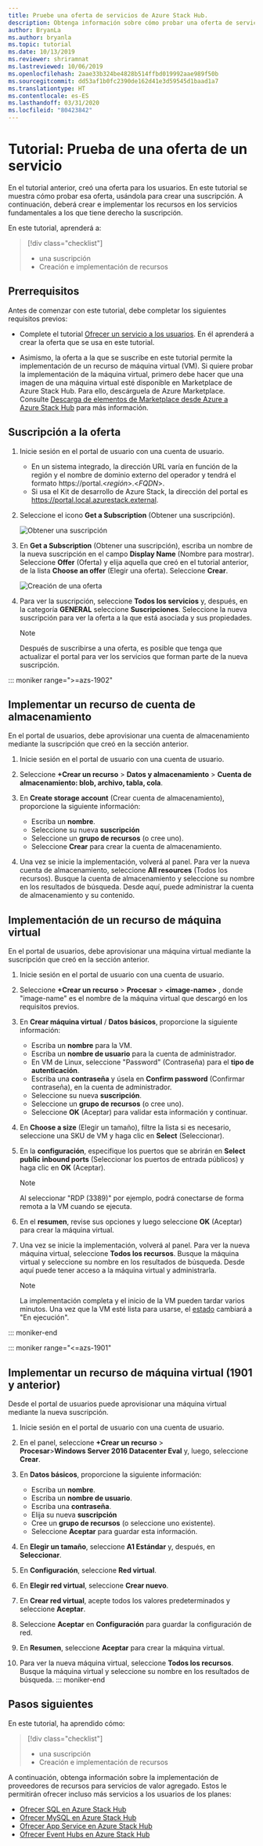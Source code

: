 ```yaml
---
title: Pruebe una oferta de servicios de Azure Stack Hub.
description: Obtenga información sobre cómo probar una oferta de servicio mediante la creación de una suscripción y la implementación de recursos.
author: BryanLa
ms.author: bryanla
ms.topic: tutorial
ms.date: 10/13/2019
ms.reviewer: shriramnat
ms.lastreviewed: 10/06/2019
ms.openlocfilehash: 2aae33b324be4828b514ffbd019992aae989f50b
ms.sourcegitcommit: dd53af1b0fc2390de162d41e3d59545d1baad1a7
ms.translationtype: HT
ms.contentlocale: es-ES
ms.lasthandoff: 03/31/2020
ms.locfileid: "80423842"
---
```

# <a name="tutorial-test-a-service-offering"></a>Tutorial: Prueba de una oferta de un servicio

En el tutorial anterior, creó una oferta para los usuarios. En este tutorial se muestra cómo probar esa oferta, usándola para crear una suscripción. A continuación, deberá crear e implementar los recursos en los servicios fundamentales a los que tiene derecho la suscripción.

En este tutorial, aprenderá a:

> [!div class="checklist"]
> * una suscripción
> * Creación e implementación de recursos

## <a name="prerequisites"></a>Prerrequisitos

Antes de comenzar con este tutorial, debe completar los siguientes requisitos previos:

- Complete el tutorial [Ofrecer un servicio a los usuarios](tutorial-offer-services.md). En él aprenderá a crear la oferta que se usa en este tutorial.

- Asimismo, la oferta a la que se suscribe en este tutorial permite la implementación de un recurso de máquina virtual (VM). Si quiere probar la implementación de la máquina virtual, primero debe hacer que una imagen de una máquina virtual esté disponible en Marketplace de Azure Stack Hub. Para ello, descárguela de Azure Marketplace. Consulte [Descarga de elementos de Marketplace desde Azure a Azure Stack Hub](azure-stack-download-azure-marketplace-item.md) para más información. 

## <a name="subscribe-to-the-offer"></a>Suscripción a la oferta

1. Inicie sesión en el portal de usuario con una cuenta de usuario. 

   - En un sistema integrado, la dirección URL varía en función de la región y el nombre de dominio externo del operador y tendrá el formato https://portal.&lt;*región*&gt;.&lt;*FQDN*&gt;.
   - Si usa el Kit de desarrollo de Azure Stack, la dirección del portal es https://portal.local.azurestack.external.

1. Seleccione el icono **Get a Subscription** (Obtener una suscripción).

   ![Obtener una suscripción](media/tutorial-test-offer/1-get-subscription.png)

1. En **Get a Subscription** (Obtener una suscripción), escriba un nombre de la nueva suscripción en el campo **Display Name** (Nombre para mostrar). Seleccione **Offer** (Oferta) y elija aquella que creó en el tutorial anterior, de la lista **Choose an offer** (Elegir una oferta). Seleccione **Crear**.

   ![Creación de una oferta](media/tutorial-test-offer/2-create-subscription.png)

1. Para ver la suscripción, seleccione **Todos los servicios** y, después, en la categoría **GENERAL** seleccione **Suscripciones**. Seleccione la nueva suscripción para ver la oferta a la que está asociada y sus propiedades.

   >[!NOTE]
   >Después de suscribirse a una oferta, es posible que tenga que actualizar el portal para ver los servicios que forman parte de la nueva suscripción.

::: moniker range=">=azs-1902"
## <a name="deploy-a-storage-account-resource"></a>Implementar un recurso de cuenta de almacenamiento

En el portal de usuarios, debe aprovisionar una cuenta de almacenamiento mediante la suscripción que creó en la sección anterior.

1. Inicie sesión en el portal de usuario con una cuenta de usuario.

1. Seleccione **+Crear un recurso** > **Datos y almacenamiento** > **Cuenta de almacenamiento: blob, archivo, tabla, cola**.

1. En **Create storage account** (Crear cuenta de almacenamiento), proporcione la siguiente información:
  
   - Escriba un **nombre**.
   - Seleccione su nueva **suscripción**
   - Seleccione un **grupo de recursos** (o cree uno). 
   - Seleccione **Crear** para crear la cuenta de almacenamiento.

1. Una vez se inicie la implementación, volverá al panel. Para ver la nueva cuenta de almacenamiento, seleccione **All resources** (Todos los recursos). Busque la cuenta de almacenamiento y seleccione su nombre en los resultados de búsqueda. Desde aquí, puede administrar la cuenta de almacenamiento y su contenido.

## <a name="deploy-a-virtual-machine-resource"></a>Implementación de un recurso de máquina virtual

En el portal de usuarios, debe aprovisionar una máquina virtual mediante la suscripción que creó en la sección anterior.

1. Inicie sesión en el portal de usuario con una cuenta de usuario.

1. Seleccione **+Crear un recurso** > **Procesar** > **\<image-name\>** , donde "image-name" es el nombre de la máquina virtual que descargó en los requisitos previos.
1. En **Crear máquina virtual** / **Datos básicos**, proporcione la siguiente información:
  
   - Escriba un **nombre** para la VM.
   - Escriba un **nombre de usuario** para la cuenta de administrador.
   - En VM de Linux, seleccione "Password" (Contraseña) para el **tipo de autenticación**.
   - Escriba una **contraseña** y úsela en **Confirm password** (Confirmar contraseña), en la cuenta de administrador.
   - Seleccione su nueva **suscripción**.
   - Seleccione un **grupo de recursos** (o cree uno). 
   - Seleccione **OK** (Aceptar) para validar esta información y continuar.

1. En **Choose a size** (Elegir un tamaño), filtre la lista si es necesario, seleccione una SKU de VM y haga clic en **Select** (Seleccionar).  
1. En la **configuración**, especifique los puertos que se abrirán en **Select public inbound ports** (Seleccionar los puertos de entrada públicos) y haga clic en **OK** (Aceptar).
   > [!NOTE]
   > Al seleccionar "RDP (3389)" por ejemplo, podrá conectarse de forma remota a la VM cuando se ejecuta.
1. En el **resumen**, revise sus opciones y luego seleccione **OK** (Aceptar) para crear la máquina virtual.  
1. Una vez se inicie la implementación, volverá al panel. Para ver la nueva máquina virtual, seleccione **Todos los recursos**. Busque la máquina virtual y seleccione su nombre en los resultados de búsqueda. Desde aquí puede tener acceso a la máquina virtual y administrarla.
   > [!NOTE]
   > La implementación completa y el inicio de la VM pueden tardar varios minutos. Una vez que la VM esté lista para usarse, el [estado](/azure/virtual-machines/windows/states-lifecycle) cambiará a "En ejecución".

::: moniker-end

::: moniker range="<=azs-1901"
## <a name="deploy-a-virtual-machine-resource-1901-and-earlier"></a>Implementar un recurso de máquina virtual (1901 y anterior)

Desde el portal de usuarios puede aprovisionar una máquina virtual mediante la nueva suscripción.

1. Inicie sesión en el portal de usuario con una cuenta de usuario.

1. En el panel, seleccione **+Crear un recurso** > **Procesar**>**Windows Server 2016 Datacenter Eval** y, luego, seleccione **Crear**.

1. En **Datos básicos**, proporcione la siguiente información:
  
   - Escriba un **nombre**.
   - Escriba un **nombre de usuario**.
   - Escriba una **contraseña**.
   - Elija su nueva **suscripción**
   - Cree un **grupo de recursos** (o seleccione uno existente). 
   - Seleccione **Aceptar** para guardar esta información.

1. En **Elegir un tamaño**, seleccione **A1 Estándar** y, después, en **Seleccionar**.  
1. En **Configuración**, seleccione **Red virtual**.

1. En **Elegir red virtual**, seleccione **Crear nuevo**.

1. En **Crear red virtual**, acepte todos los valores predeterminados y seleccione **Aceptar**.

1. Seleccione **Aceptar** en **Configuración** para guardar la configuración de red.

1. En **Resumen**, seleccione **Aceptar** para crear la máquina virtual.  

1. Para ver la nueva máquina virtual, seleccione **Todos los recursos**. Busque la máquina virtual y seleccione su nombre en los resultados de búsqueda.
::: moniker-end

## <a name="next-steps"></a>Pasos siguientes

En este tutorial, ha aprendido cómo:

> [!div class="checklist"]
> * una suscripción
> * Creación e implementación de recursos 

A continuación, obtenga información sobre la implementación de proveedores de recursos para servicios de valor agregado. Estos le permitirán ofrecer incluso más servicios a los usuarios de los planes:

- [Ofrecer SQL en Azure Stack Hub](azure-stack-sql-resource-provider.md)
- [Ofrecer MySQL en Azure Stack Hub](azure-stack-mysql-resource-provider.md)
- [Ofrecer App Service en Azure Stack Hub](azure-stack-app-service-overview.md)
- [Ofrecer Event Hubs en Azure Stack Hub](event-hubs-rp-overview.md)

